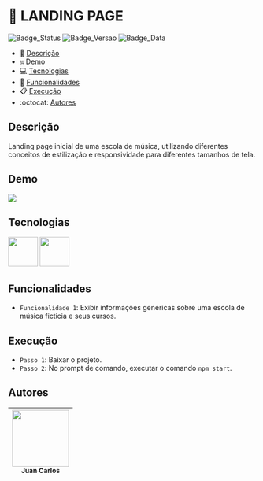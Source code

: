 # 📌 LANDING PAGE

![Badge_Status](https://img.shields.io/badge/STATUS-CONCLUIDO-green)
![Badge_Versao](https://img.shields.io/badge/VERS%C3%83O-1.0-black)
![Badge_Data](https://img.shields.io/badge/DATA-JULHO%2C2033-blue)

* 📑 [Descrição](#descrição)
* 🔛 [Demo](#demo)
* 💻 [Tecnologias](#tecnologias)
* 🔨 [Funcionalidades](#funcionalidades)
* 📋 [Execução](#execução)
* :octocat: [Autores](#autores)
  
## Descrição
<p>Landing page inicial de uma escola de música, utilizando diferentes conceitos de estilização e responsividade para diferentes tamanhos de tela.</p>

## Demo
![](assets/demo/landing-page.gif)

## Tecnologias
<img src="https://cdn.jsdelivr.net/gh/devicons/devicon/icons/html5/html5-original-wordmark.svg" width="60px" height="60px" /> <img src="https://cdn.jsdelivr.net/gh/devicons/devicon/icons/css3/css3-original-wordmark.svg" width="60px" height="60px"/>
          

## Funcionalidades
- `Funcionalidade 1`: Exibir informações genéricas sobre uma escola de música ficticia e seus cursos.
## Execução
- `Passo 1`: Baixar o projeto.
- `Passo 2`: No prompt de comando, executar o comando `npm start`.
## Autores
| [<img src="https://avatars.githubusercontent.com/u/97527277" width=115><br><sub>Juan Carlos</sub>](https://github.com/juan-soaraes) |
| :---: |





